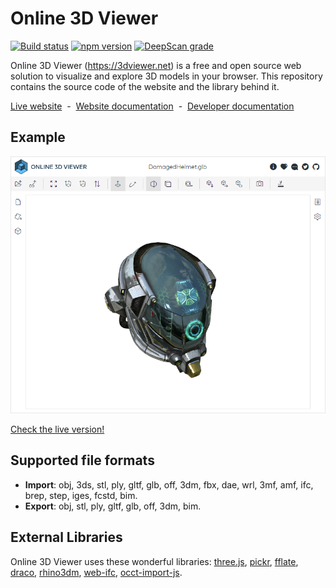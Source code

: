 # Online 3D Viewer

[![Build status](https://github.com/kovacsv/Online3DViewer/actions/workflows/build.yml/badge.svg)](https://github.com/kovacsv/Online3DViewer/actions/workflows/build.yml)
[![npm version](https://badge.fury.io/js/online-3d-viewer.svg)](https://badge.fury.io/js/online-3d-viewer)
[![DeepScan grade](https://deepscan.io/api/teams/16586/projects/19893/branches/524595/badge/grade.svg)](https://deepscan.io/dashboard#view=project&tid=16586&pid=19893&bid=524595)

Online 3D Viewer (https://3dviewer.net) is a free and open source web solution to visualize and explore 3D models in your browser. This repository contains the source code of the website and the library behind it.

[Live website](https://3dviewer.net) &nbsp;-&nbsp; [Website documentation](https://3dviewer.net/info) &nbsp;-&nbsp; [Developer documentation](https://kovacsv.github.io/Online3DViewer)

## Example

![Start Page](assets/images/3dviewer_net_start_page.png?raw=true)

[Check the live version!](https://3dviewer.net/#model=https://raw.githubusercontent.com/kovacsv/Online3DViewer/dev/test/testfiles/gltf/DamagedHelmet/glTF-Binary/DamagedHelmet.glb)

## Supported file formats

* **Import**: obj, 3ds, stl, ply, gltf, glb, off, 3dm, fbx, dae, wrl, 3mf, amf, ifc, brep, step, iges, fcstd, bim.
* **Export**: obj, stl, ply, gltf, glb, off, 3dm, bim.

## External Libraries

Online 3D Viewer uses these wonderful libraries: [three.js](https://github.com/mrdoob/three.js), [pickr](https://github.com/Simonwep/pickr), [fflate](https://github.com/101arrowz/fflate), [draco](https://github.com/google/draco), [rhino3dm](https://github.com/mcneel/rhino3dm), [web-ifc](https://github.com/tomvandig/web-ifc), [occt-import-js](https://github.com/kovacsv/occt-import-js).
